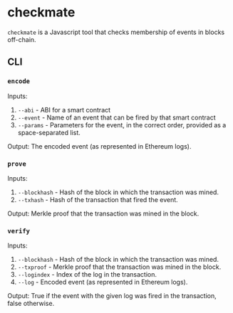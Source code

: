 # checkmate

`checkmate` is a Javascript tool that checks membership of events in blocks off-chain.

## CLI

### `encode`

Inputs:

1. `--abi` - ABI for a smart contract
2. `--event` - Name of an event that can be fired by that smart contract
3. `--params` - Parameters for the event, in the correct order, provided as a space-separated list.

Output: The encoded event (as represented in Ethereum logs).

### `prove`

Inputs:

1. `--blockhash` - Hash of the block in which the transaction was mined.
2. `--txhash` - Hash of the transaction that fired the event.

Output: Merkle proof that the transaction was mined in the block.

### `verify`

Inputs:

1. `--blockhash` - Hash of the block in which the transaction was mined.
2. `--txproof` - Merkle proof that the transaction was mined in the block.
3. `--logindex` - Index of the log in the transaction.
4. `--log` - Encoded event (as represented in Ethereum logs).

Output: True if the event with the given log was fired in the transaction, false otherwise.
